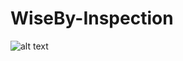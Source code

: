 # WiseBy-Inspection

![alt text](https://trello-attachments.s3.amazonaws.com/60ee31297b87b630616a7007/904x868/3f9b74fc4d5ca99ff67dba636393c4c8/image.png)
